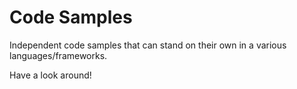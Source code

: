 # Code Samples

Independent code samples that can stand on their own in a various languages/frameworks.

Have a look around!
